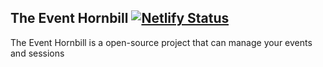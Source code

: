 ## The Event Hornbill [![Netlify Status](https://api.netlify.com/api/v1/badges/e2eced3d-5bf6-4c87-b5b2-d055c916a4bf/deploy-status)](https://app.netlify.com/sites/wizardly-ramanujan-db2434/deploys)

<p>The Event Hornbill is a open-source project that can manage your events and sessions</p>
